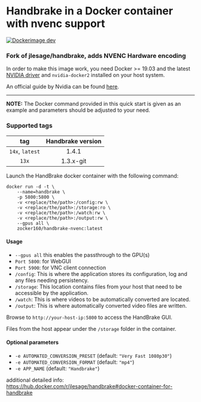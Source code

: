 # Handbrake in a Docker container with nvenc support

[![Dockerimage dev](https://github.com/zocker-160/handbrake-nvenc-docker/actions/workflows/dockerimage-dev.yml/badge.svg)](https://github.com/zocker-160/handbrake-nvenc-docker/actions/workflows/dockerimage-dev.yml)

### Fork of jlesage/handbrake, adds NVENC Hardware encoding

In order to make this image work, you need Docker >= 19.03 and the latest [NVIDIA driver](https://github.com/NVIDIA/nvidia-docker/wiki/Frequently-Asked-Questions#how-do-i-install-the-nvidia-driver) and `nvidia-docker2` installed on your host system.

An official guide by Nvidia can be found [here](https://docs.nvidia.com/datacenter/cloud-native/container-toolkit/install-guide.html#installing-on-ubuntu-and-debian).

---

**NOTE:** The Docker command provided in this quick start is given as an example and parameters should be adjusted to your need.

### Supported tags

| tag             | Handbrake version |
|:---------------:|:-----------------:|
| `14x`, `latest` | 1.4.1             |
| `13x`           | 1.3.x-git         |

Launch the HandBrake docker container with the following command:

```
docker run -d -t \
    --name=handbrake \
    -p 5800:5800 \
    -v <replace/the/path>:/config:rw \
    -v <replace/the/path>:/storage:ro \
    -v <replace/the/path>:/watch:rw \
    -v <replace/the/path>:/output:rw \
    --gpus all \
    zocker160/handbrake-nvenc:latest
```

#### Usage

- `--gpus all` this enables the passthrough to the GPU(s)
- `Port 5800`: for WebGUI
- `Port 5900`: for VNC client connection
- `/config`: This is where the application stores its configuration, log and any files needing persistency.
- `/storage`: This location contains files from your host that need to be accessible by the application.
- `/watch`: This is where videos to be automatically converted are located.
- `/output`: This is where automatically converted video files are written.

Browse to `http://your-host-ip:5800` to access the HandBrake GUI. 

Files from the host appear under the `/storage` folder in the container.

#### Optional parameters

- `-e AUTOMATED_CONVERSION_PRESET` (default: `"Very Fast 1080p30"`)
- `-e AUTOMATED_CONVERSION_FORMAT` (default: `"mp4"`)
- `-e APP_NAME` (default: `"Handbrake"`)

additional detailed info:
<https://hub.docker.com/r/jlesage/handbrake#docker-container-for-handbrake>
